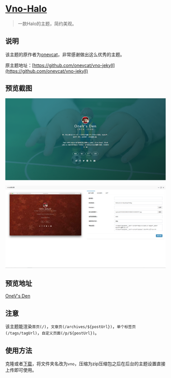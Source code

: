 <h1><a href="#" target="_blank">Vno-Halo</a></h1>

> 一款Halo的主题，简约美观。

## 说明

该主题的原作者为[onevcat](https://github.com/onevcat)，非常感谢做出这么优秀的主题。

原主题地址：[https://github.com/onevcat/vno-jekyll](https://github.com/onevcat/vno-jekyll)

## 预览截图

![](screenshots/index.png)

![](screenshots/option.png)

## 预览地址

[OneV's Den](https://onevcat.com/)

## 注意

该主题能渲染`首页(/)`，`文章页(/archives/${postUrl})`，`单个标签页(/tags/tagUrl)`，`自定义页面(/p/${postUrl})`。

## 使用方法

克隆或者[下载](https://github.com/ruibaby/vno-halo/releases)，将文件夹名改为`vno`，压缩为zip压缩包之后在后台的主题设置直接上传即可使用。

